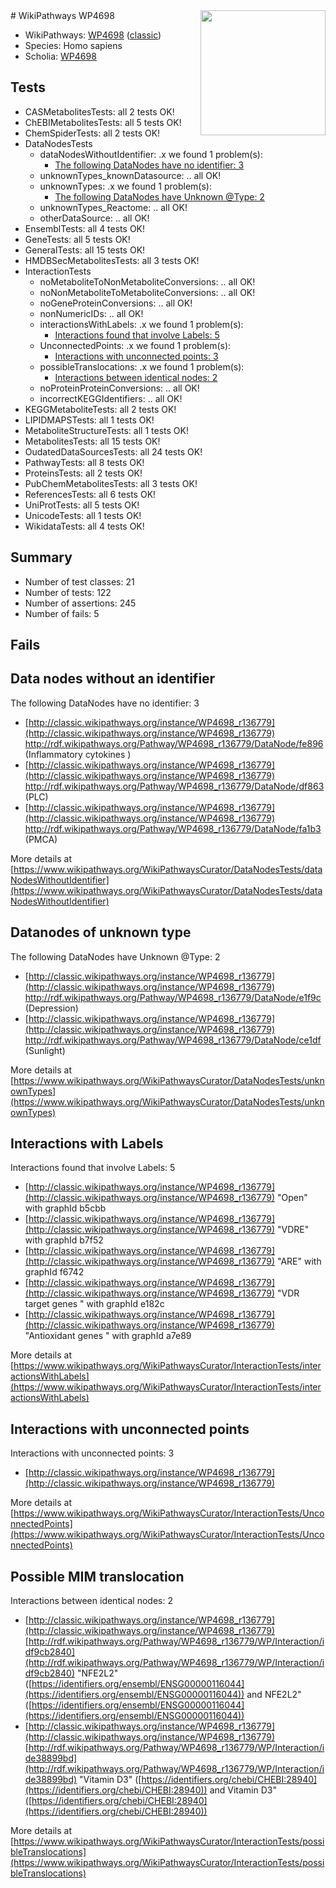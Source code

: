 <img style="float: right; width: 200px" src="https://upload.wikimedia.org/wikipedia/commons/thumb/8/83/Wplogo_with_text_500.png/640px-Wplogo_with_text_500.png" />
# WikiPathways WP4698

* WikiPathways: [WP4698](https://wikipathways.org/pathways/WP4698) ([classic](https://classic.wikipathways.org/instance/WP4698))
* Species: Homo sapiens
* Scholia: [WP4698](https://scholia.toolforge.org/wikipathways/WP4698)
## Tests
* CASMetabolitesTests: all 2 tests OK!
* ChEBIMetabolitesTests: all 5 tests OK!
* ChemSpiderTests: all 2 tests OK!
* DataNodesTests
    * dataNodesWithoutIdentifier: .x we found 1 problem(s):
        * [The following DataNodes have no identifier: 3](#d2d32fa2)
    * unknownTypes_knownDatasource: .. all OK!
    * unknownTypes: .x we found 1 problem(s):
        * [The following DataNodes have Unknown @Type: 2](#839973e0)
    * unknownTypes_Reactome: .. all OK!
    * otherDataSource: .. all OK!
* EnsemblTests: all 4 tests OK!
* GeneTests: all 5 tests OK!
* GeneralTests: all 15 tests OK!
* HMDBSecMetabolitesTests: all 3 tests OK!
* InteractionTests
    * noMetaboliteToNonMetaboliteConversions: .. all OK!
    * noNonMetaboliteToMetaboliteConversions: .. all OK!
    * noGeneProteinConversions: .. all OK!
    * nonNumericIDs: .. all OK!
    * interactionsWithLabels: .x we found 1 problem(s):
        * [Interactions found that involve Labels: 5](#630d267c)
    * UnconnectedPoints: .x we found 1 problem(s):
        * [Interactions with unconnected points: 3](#35a61adb)
    * possibleTranslocations: .x we found 1 problem(s):
        * [Interactions between identical nodes: 2](#1c118207)
    * noProteinProteinConversions: .. all OK!
    * incorrectKEGGIdentifiers: .. all OK!
* KEGGMetaboliteTests: all 2 tests OK!
* LIPIDMAPSTests: all 1 tests OK!
* MetaboliteStructureTests: all 1 tests OK!
* MetabolitesTests: all 15 tests OK!
* OudatedDataSourcesTests: all 24 tests OK!
* PathwayTests: all 8 tests OK!
* ProteinsTests: all 2 tests OK!
* PubChemMetabolitesTests: all 3 tests OK!
* ReferencesTests: all 6 tests OK!
* UniProtTests: all 5 tests OK!
* UnicodeTests: all 1 tests OK!
* WikidataTests: all 4 tests OK!


## Summary

* Number of test classes: 21
* Number of tests: 122
* Number of assertions: 245
* Number of fails: 5

## Fails

<a name="d2d32fa2" />

## Data nodes without an identifier

The following DataNodes have no identifier: 3

* [http://classic.wikipathways.org/instance/WP4698_r136779](http://classic.wikipathways.org/instance/WP4698_r136779) http://rdf.wikipathways.org/Pathway/WP4698_r136779/DataNode/fe896 (Inflammatory cytokines
)
* [http://classic.wikipathways.org/instance/WP4698_r136779](http://classic.wikipathways.org/instance/WP4698_r136779) http://rdf.wikipathways.org/Pathway/WP4698_r136779/DataNode/df863 (PLC)
* [http://classic.wikipathways.org/instance/WP4698_r136779](http://classic.wikipathways.org/instance/WP4698_r136779) http://rdf.wikipathways.org/Pathway/WP4698_r136779/DataNode/fa1b3 (PMCA)


More details at [https://www.wikipathways.org/WikiPathwaysCurator/DataNodesTests/dataNodesWithoutIdentifier](https://www.wikipathways.org/WikiPathwaysCurator/DataNodesTests/dataNodesWithoutIdentifier)

<a name="839973e0" />

## Datanodes of unknown type

The following DataNodes have Unknown @Type: 2

* [http://classic.wikipathways.org/instance/WP4698_r136779](http://classic.wikipathways.org/instance/WP4698_r136779) http://rdf.wikipathways.org/Pathway/WP4698_r136779/DataNode/e1f9c (Depression)
* [http://classic.wikipathways.org/instance/WP4698_r136779](http://classic.wikipathways.org/instance/WP4698_r136779) http://rdf.wikipathways.org/Pathway/WP4698_r136779/DataNode/ce1df (Sunlight)


More details at [https://www.wikipathways.org/WikiPathwaysCurator/DataNodesTests/unknownTypes](https://www.wikipathways.org/WikiPathwaysCurator/DataNodesTests/unknownTypes)

<a name="630d267c" />

## Interactions with Labels

Interactions found that involve Labels: 5

* [http://classic.wikipathways.org/instance/WP4698_r136779](http://classic.wikipathways.org/instance/WP4698_r136779) "Open" with graphId b5cbb
* [http://classic.wikipathways.org/instance/WP4698_r136779](http://classic.wikipathways.org/instance/WP4698_r136779) "VDRE" with graphId b7f52
* [http://classic.wikipathways.org/instance/WP4698_r136779](http://classic.wikipathways.org/instance/WP4698_r136779) "ARE" with graphId f6742
* [http://classic.wikipathways.org/instance/WP4698_r136779](http://classic.wikipathways.org/instance/WP4698_r136779) "VDR target genes
" with graphId e182c
* [http://classic.wikipathways.org/instance/WP4698_r136779](http://classic.wikipathways.org/instance/WP4698_r136779) "Antioxidant genes
" with graphId a7e89


More details at [https://www.wikipathways.org/WikiPathwaysCurator/InteractionTests/interactionsWithLabels](https://www.wikipathways.org/WikiPathwaysCurator/InteractionTests/interactionsWithLabels)

<a name="35a61adb" />

## Interactions with unconnected points

Interactions with unconnected points: 3

* [http://classic.wikipathways.org/instance/WP4698_r136779](http://classic.wikipathways.org/instance/WP4698_r136779)


More details at [https://www.wikipathways.org/WikiPathwaysCurator/InteractionTests/UnconnectedPoints](https://www.wikipathways.org/WikiPathwaysCurator/InteractionTests/UnconnectedPoints)

<a name="1c118207" />

## Possible MIM translocation

Interactions between identical nodes: 2

* [http://classic.wikipathways.org/instance/WP4698_r136779](http://classic.wikipathways.org/instance/WP4698_r136779) [http://rdf.wikipathways.org/Pathway/WP4698_r136779/WP/Interaction/idf9cb2840](http://rdf.wikipathways.org/Pathway/WP4698_r136779/WP/Interaction/idf9cb2840) "NFE2L2" ([https://identifiers.org/ensembl/ENSG00000116044](https://identifiers.org/ensembl/ENSG00000116044)) and 
NFE2L2" ([https://identifiers.org/ensembl/ENSG00000116044](https://identifiers.org/ensembl/ENSG00000116044))
* [http://classic.wikipathways.org/instance/WP4698_r136779](http://classic.wikipathways.org/instance/WP4698_r136779) [http://rdf.wikipathways.org/Pathway/WP4698_r136779/WP/Interaction/ide38899bd](http://rdf.wikipathways.org/Pathway/WP4698_r136779/WP/Interaction/ide38899bd) "Vitamin D3" ([https://identifiers.org/chebi/CHEBI:28940](https://identifiers.org/chebi/CHEBI:28940)) and 
Vitamin D3" ([https://identifiers.org/chebi/CHEBI:28940](https://identifiers.org/chebi/CHEBI:28940))


More details at [https://www.wikipathways.org/WikiPathwaysCurator/InteractionTests/possibleTranslocations](https://www.wikipathways.org/WikiPathwaysCurator/InteractionTests/possibleTranslocations)

